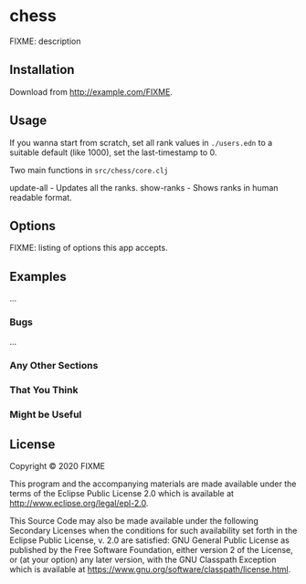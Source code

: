 # chess

FIXME: description

## Installation

Download from http://example.com/FIXME.

## Usage

If you wanna start from scratch, set all rank values in `./users.edn` to a suitable default (like 1000), set the last-timestamp to 0.

Two main functions in `src/chess/core.clj`

update-all - Updates all the ranks.
show-ranks - Shows ranks in human readable format.

## Options

FIXME: listing of options this app accepts.

## Examples

...

### Bugs

...

### Any Other Sections
### That You Think
### Might be Useful

## License

Copyright © 2020 FIXME

This program and the accompanying materials are made available under the
terms of the Eclipse Public License 2.0 which is available at
http://www.eclipse.org/legal/epl-2.0.

This Source Code may also be made available under the following Secondary
Licenses when the conditions for such availability set forth in the Eclipse
Public License, v. 2.0 are satisfied: GNU General Public License as published by
the Free Software Foundation, either version 2 of the License, or (at your
option) any later version, with the GNU Classpath Exception which is available
at https://www.gnu.org/software/classpath/license.html.
